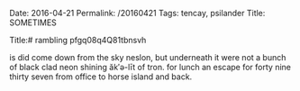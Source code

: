 Date: 2016-04-21
Permalink: /20160421
Tags: tencay, psilander
Title: SOMETIMES
  
Title:# rambling pfgq08q4Q81tbnsvh  
  
is did come down from the sky neslon, but underneath it were not a bunch of black clad neon shining ăk′ə-līt of tron. for lunch an escape for forty nine thirty seven from office to horse island and back.